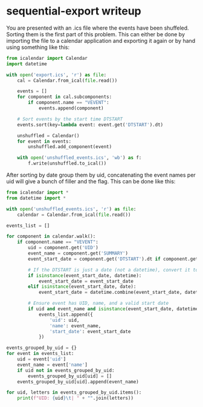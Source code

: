 # sequential-export writeup
You are presented with an .ics file where the events have been shuffeled. Sorting them is the first part of this problem.
This can either be done by importing the file to a calendar application and exporting it again or by hand using something like this:
```python
from icalendar import Calendar
import datetime

with open('export.ics', 'r') as file:
    cal = Calendar.from_ical(file.read())

    events = []
    for component in cal.subcomponents:
        if component.name == "VEVENT":
            events.append(component)

    # Sort events by the start time DTSTART
    events.sort(key=lambda event: event.get('DTSTART').dt)

    unshuffled = Calendar()
    for event in events:
        unshuffled.add_component(event)

    with open('unshuffled_events.ics', 'wb') as f:
        f.write(unshuffled.to_ical())
```

After sorting by date group them by uid, concatenating the event names per uid will give a bunch of filler and the flag.
This can be done like this:
```python
from icalendar import *
from datetime import *

with open('unshuffled_events.ics', 'r') as file:
    calendar = Calendar.from_ical(file.read())

events_list = []

for component in calendar.walk():
    if component.name == "VEVENT":
        uid = component.get('UID')
        event_name = component.get('SUMMARY')
        event_start_date = component.get('DTSTART').dt if component.get('DTSTART') else None

        # If the DTSTART is just a date (not a datetime), convert it to datetime at midnight
        if isinstance(event_start_date, datetime):
            event_start_date = event_start_date
        elif isinstance(event_start_date, date):
            event_start_date = datetime.combine(event_start_date, datetime.min.time())

        # Ensure event has UID, name, and a valid start date
        if uid and event_name and isinstance(event_start_date, datetime):
            events_list.append({
                'uid': uid,
                'name': event_name,
                'start_date': event_start_date
            })

events_grouped_by_uid = {}
for event in events_list:
    uid = event['uid']
    event_name = event['name']
    if uid not in events_grouped_by_uid:
        events_grouped_by_uid[uid] = []
    events_grouped_by_uid[uid].append(event_name)

for uid, letters in events_grouped_by_uid.items():
    print(f"UID: {uid}\t| " + "".join(letters))
```